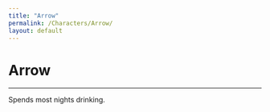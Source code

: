 ```yaml
---
title: "Arrow"
permalink: /Characters/Arrow/
layout: default
---
```

# Arrow
---
Spends most nights drinking.